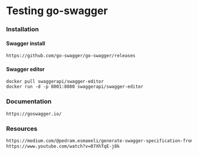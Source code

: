 # Testing go-swagger
### Installation
#### Swagger install
```html
https://github.com/go-swagger/go-swagger/releases
```
#### Swagger editor
```
docker pull swaggerapi/swagger-editor
docker run -d -p 8001:8080 swaggerapi/swagger-editor
```
### Documentation
```
https://goswagger.io/
```
### Resources
```html
https://medium.com/@pedram.esmaeeli/generate-swagger-specification-from-go-source-code-648615f7b9d9
https://www.youtube.com/watch?v=07XhTqE-j8k
```
